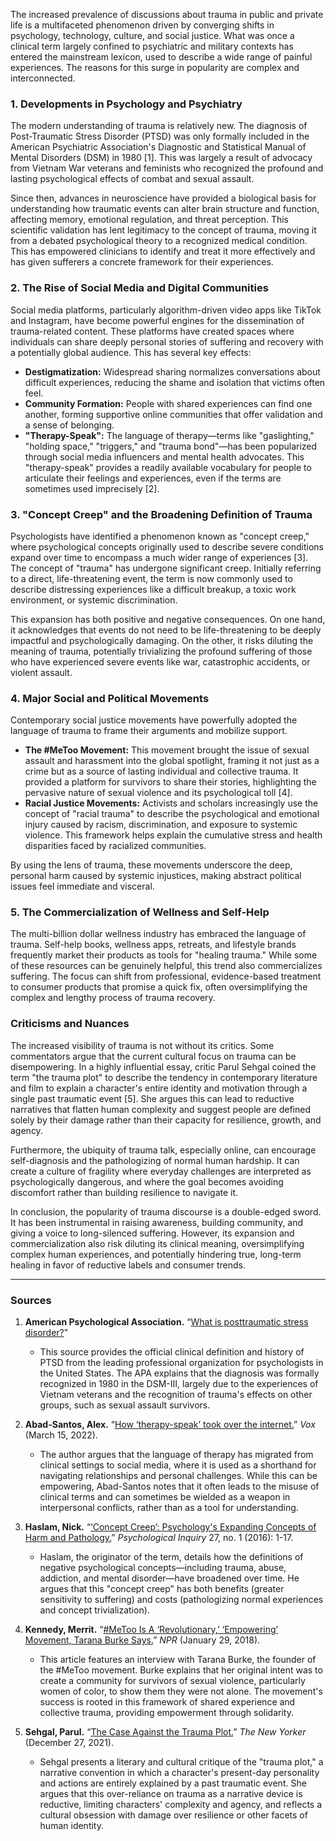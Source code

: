 The increased prevalence of discussions about trauma in public and private life is a multifaceted phenomenon driven by converging shifts in psychology, technology, culture, and social justice. What was once a clinical term largely confined to psychiatric and military contexts has entered the mainstream lexicon, used to describe a wide range of painful experiences. The reasons for this surge in popularity are complex and interconnected.

### 1. Developments in Psychology and Psychiatry

The modern understanding of trauma is relatively new. The diagnosis of Post-Traumatic Stress Disorder (PTSD) was only formally included in the American Psychiatric Association's Diagnostic and Statistical Manual of Mental Disorders (DSM) in 1980 [1]. This was largely a result of advocacy from Vietnam War veterans and feminists who recognized the profound and lasting psychological effects of combat and sexual assault.

Since then, advances in neuroscience have provided a biological basis for understanding how traumatic events can alter brain structure and function, affecting memory, emotional regulation, and threat perception. This scientific validation has lent legitimacy to the concept of trauma, moving it from a debated psychological theory to a recognized medical condition. This has empowered clinicians to identify and treat it more effectively and has given sufferers a concrete framework for their experiences.

### 2. The Rise of Social Media and Digital Communities

Social media platforms, particularly algorithm-driven video apps like TikTok and Instagram, have become powerful engines for the dissemination of trauma-related content. These platforms have created spaces where individuals can share deeply personal stories of suffering and recovery with a potentially global audience. This has several key effects:
*   **Destigmatization:** Widespread sharing normalizes conversations about difficult experiences, reducing the shame and isolation that victims often feel.
*   **Community Formation:** People with shared experiences can find one another, forming supportive online communities that offer validation and a sense of belonging.
*   **"Therapy-Speak":** The language of therapy—terms like "gaslighting," "holding space," "triggers," and "trauma bond"—has been popularized through social media influencers and mental health advocates. This "therapy-speak" provides a readily available vocabulary for people to articulate their feelings and experiences, even if the terms are sometimes used imprecisely [2].

### 3. "Concept Creep" and the Broadening Definition of Trauma

Psychologists have identified a phenomenon known as "concept creep," where psychological concepts originally used to describe severe conditions expand over time to encompass a much wider range of experiences [3]. The concept of "trauma" has undergone significant creep. Initially referring to a direct, life-threatening event, the term is now commonly used to describe distressing experiences like a difficult breakup, a toxic work environment, or systemic discrimination.

This expansion has both positive and negative consequences. On one hand, it acknowledges that events do not need to be life-threatening to be deeply impactful and psychologically damaging. On the other, it risks diluting the meaning of trauma, potentially trivializing the profound suffering of those who have experienced severe events like war, catastrophic accidents, or violent assault.

### 4. Major Social and Political Movements

Contemporary social justice movements have powerfully adopted the language of trauma to frame their arguments and mobilize support.
*   **The #MeToo Movement:** This movement brought the issue of sexual assault and harassment into the global spotlight, framing it not just as a crime but as a source of lasting individual and collective trauma. It provided a platform for survivors to share their stories, highlighting the pervasive nature of sexual violence and its psychological toll [4].
*   **Racial Justice Movements:** Activists and scholars increasingly use the concept of "racial trauma" to describe the psychological and emotional injury caused by racism, discrimination, and exposure to systemic violence. This framework helps explain the cumulative stress and health disparities faced by racialized communities.

By using the lens of trauma, these movements underscore the deep, personal harm caused by systemic injustices, making abstract political issues feel immediate and visceral.

### 5. The Commercialization of Wellness and Self-Help

The multi-billion dollar wellness industry has embraced the language of trauma. Self-help books, wellness apps, retreats, and lifestyle brands frequently market their products as tools for "healing trauma." While some of these resources can be genuinely helpful, this trend also commercializes suffering. The focus can shift from professional, evidence-based treatment to consumer products that promise a quick fix, often oversimplifying the complex and lengthy process of trauma recovery.

### Criticisms and Nuances

The increased visibility of trauma is not without its critics. Some commentators argue that the current cultural focus on trauma can be disempowering. In a highly influential essay, critic Parul Sehgal coined the term "the trauma plot" to describe the tendency in contemporary literature and film to explain a character's entire identity and motivation through a single past traumatic event [5]. She argues this can lead to reductive narratives that flatten human complexity and suggest people are defined solely by their damage rather than their capacity for resilience, growth, and agency.

Furthermore, the ubiquity of trauma talk, especially online, can encourage self-diagnosis and the pathologizing of normal human hardship. It can create a culture of fragility where everyday challenges are interpreted as psychologically dangerous, and where the goal becomes avoiding discomfort rather than building resilience to navigate it.

In conclusion, the popularity of trauma discourse is a double-edged sword. It has been instrumental in raising awareness, building community, and giving a voice to long-silenced suffering. However, its expansion and commercialization also risk diluting its clinical meaning, oversimplifying complex human experiences, and potentially hindering true, long-term healing in favor of reductive labels and consumer trends.

***

### Sources

1.  **American Psychological Association.** “[What is posttraumatic stress disorder?](https://www.apa.org/ptsd-guideline/ptsd)”
    *   This source provides the official clinical definition and history of PTSD from the leading professional organization for psychologists in the United States. The APA explains that the diagnosis was formally recognized in 1980 in the DSM-III, largely due to the experiences of Vietnam veterans and the recognition of trauma's effects on other groups, such as sexual assault survivors.

2.  **Abad-Santos, Alex.** “[How ‘therapy-speak’ took over the internet.](https://www.vox.com/the-goods/22968364/therapy-speak-tiktok-instagram-language-mental-health)” *Vox* (March 15, 2022).
    *   The author argues that the language of therapy has migrated from clinical settings to social media, where it is used as a shorthand for navigating relationships and personal challenges. While this can be empowering, Abad-Santos notes that it often leads to the misuse of clinical terms and can sometimes be wielded as a weapon in interpersonal conflicts, rather than as a tool for understanding.

3.  **Haslam, Nick.** “[‘Concept Creep’: Psychology's Expanding Concepts of Harm and Pathology.](https://journals.sagepub.com/doi/full/10.1177/1529100615607724)” *Psychological Inquiry* 27, no. 1 (2016): 1-17.
    *   Haslam, the originator of the term, details how the definitions of negative psychological concepts—including trauma, abuse, addiction, and mental disorder—have broadened over time. He argues that this "concept creep" has both benefits (greater sensitivity to suffering) and costs (pathologizing normal experiences and concept trivialization).

4.  **Kennedy, Merrit.** “[#MeToo Is A ‘Revolutionary,’ ‘Empowering’ Movement, Tarana Burke Says.](https://www.npr.org/sections/thetwo-way/2018/01/29/581682703/metoo-is-a-revolutionary-empowering-movement-tarana-burke-says)” *NPR* (January 29, 2018).
    *   This article features an interview with Tarana Burke, the founder of the #MeToo movement. Burke explains that her original intent was to create a community for survivors of sexual violence, particularly women of color, to show them they were not alone. The movement's success is rooted in this framework of shared experience and collective trauma, providing empowerment through solidarity.

5.  **Sehgal, Parul.** “[The Case Against the Trauma Plot.](https://www.newyorker.com/magazine/2021/12/27/the-case-against-the-trauma-plot)” *The New Yorker* (December 27, 2021).
    *   Sehgal presents a literary and cultural critique of the "trauma plot," a narrative convention in which a character's present-day personality and actions are entirely explained by a past traumatic event. She argues that this over-reliance on trauma as a narrative device is reductive, limiting characters' complexity and agency, and reflects a cultural obsession with damage over resilience or other facets of human identity.